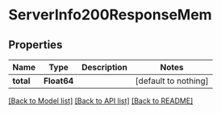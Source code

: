 # ServerInfo200ResponseMem


## Properties
Name | Type | Description | Notes
------------ | ------------- | ------------- | -------------
**total** | **Float64** |  | [default to nothing]


[[Back to Model list]](../README.md#models) [[Back to API list]](../README.md#api-endpoints) [[Back to README]](../README.md)


